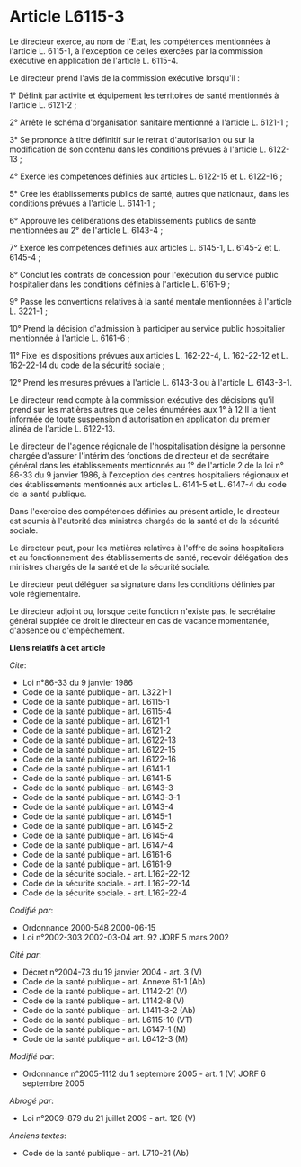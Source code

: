 # Article L6115-3

Le directeur exerce, au nom de l'Etat, les compétences mentionnées à l'article L. 6115-1, à l'exception de celles exercées
par la commission exécutive en application de l'article L. 6115-4.

Le directeur prend l'avis de la commission exécutive lorsqu'il :

1° Définit par activité et équipement les territoires de santé mentionnés à l'article L. 6121-2 ;

2° Arrête le schéma d'organisation sanitaire mentionné à l'article L. 6121-1 ;

3° Se prononce à titre définitif sur le retrait d'autorisation ou sur la modification de son contenu dans les conditions
prévues à l'article L. 6122-13 ;

4° Exerce les compétences définies aux articles L. 6122-15 et L. 6122-16 ;

5° Crée les établissements publics de santé, autres que nationaux, dans les conditions prévues à l'article L. 6141-1 ;

6° Approuve les délibérations des établissements publics de santé mentionnées au 2° de l'article L. 6143-4 ;

7° Exerce les compétences définies aux articles L. 6145-1, L. 6145-2 et L. 6145-4 ;

8° Conclut les contrats de concession pour l'exécution du service public hospitalier dans les conditions définies à l'article
L. 6161-9 ;

9° Passe les conventions relatives à la santé mentale mentionnées à l'article L. 3221-1 ;

10° Prend la décision d'admission à participer au service public hospitalier mentionnée à l'article L. 6161-6 ;

11° Fixe les dispositions prévues aux articles L. 162-22-4, L. 162-22-12 et L. 162-22-14 du code de la sécurité sociale ;

12° Prend les mesures prévues à l'article L. 6143-3 ou à l'article L. 6143-3-1.

Le directeur rend compte à la commission exécutive des décisions qu'il prend sur les matières autres que celles énumérées aux
1° à 12 Il la tient informée de toute suspension d'autorisation en application du premier alinéa de l'article L. 6122-13.

Le directeur de l'agence régionale de l'hospitalisation désigne la personne chargée d'assurer l'intérim des fonctions de
directeur et de secrétaire général dans les établissements mentionnés au 1° de l'article 2 de la loi n° 86-33 du 9 janvier
1986, à l'exception des centres hospitaliers régionaux et des établissements mentionnés aux articles L. 6141-5 et L. 6147-4
du code de la santé publique.

Dans l'exercice des compétences définies au présent article, le directeur est soumis à l'autorité des ministres chargés de la
santé et de la sécurité sociale.

Le directeur peut, pour les matières relatives à l'offre de soins hospitaliers et au fonctionnement des établissements de
santé, recevoir délégation des ministres chargés de la santé et de la sécurité sociale.

Le directeur peut déléguer sa signature dans les conditions définies par voie réglementaire.

Le directeur adjoint ou, lorsque cette fonction n'existe pas, le secrétaire général supplée de droit le directeur en cas de
vacance momentanée, d'absence ou d'empêchement.

**Liens relatifs à cet article**

_Cite_:

  - Loi n°86-33 du 9 janvier 1986
  - Code de la santé publique - art. L3221-1
  - Code de la santé publique - art. L6115-1
  - Code de la santé publique - art. L6115-4
  - Code de la santé publique - art. L6121-1
  - Code de la santé publique - art. L6121-2
  - Code de la santé publique - art. L6122-13
  - Code de la santé publique - art. L6122-15
  - Code de la santé publique - art. L6122-16
  - Code de la santé publique - art. L6141-1
  - Code de la santé publique - art. L6141-5
  - Code de la santé publique - art. L6143-3
  - Code de la santé publique - art. L6143-3-1
  - Code de la santé publique - art. L6143-4
  - Code de la santé publique - art. L6145-1
  - Code de la santé publique - art. L6145-2
  - Code de la santé publique - art. L6145-4
  - Code de la santé publique - art. L6147-4
  - Code de la santé publique - art. L6161-6
  - Code de la santé publique - art. L6161-9
  - Code de la sécurité sociale. - art. L162-22-12
  - Code de la sécurité sociale. - art. L162-22-14
  - Code de la sécurité sociale. - art. L162-22-4

_Codifié par_:

  - Ordonnance 2000-548 2000-06-15
  - Loi n°2002-303 2002-03-04 art. 92 JORF 5 mars 2002

_Cité par_:

  - Décret n°2004-73 du 19 janvier 2004 - art. 3 (V)
  - Code de la santé publique - art. Annexe 61-1 (Ab)
  - Code de la santé publique - art. L1142-21 (V)
  - Code de la santé publique - art. L1142-8 (V)
  - Code de la santé publique - art. L1411-3-2 (Ab)
  - Code de la santé publique - art. L6115-10 (VT)
  - Code de la santé publique - art. L6147-1 (M)
  - Code de la santé publique - art. L6412-3 (M)

_Modifié par_:

  - Ordonnance n°2005-1112 du 1 septembre 2005 - art. 1 (V) JORF 6 septembre 2005

_Abrogé par_:

  - Loi n°2009-879 du 21 juillet 2009 - art. 128 (V)

_Anciens textes_:

  - Code de la santé publique - art. L710-21 (Ab)
